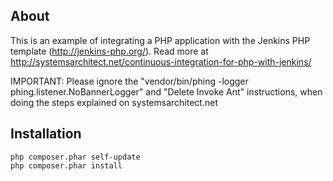## About

This is an example of integrating a PHP application with the Jenkins PHP template (http://jenkins-php.org/). 
Read more at http://systemsarchitect.net/continuous-integration-for-php-with-jenkins/ 

IMPORTANT: Please ignore the "vendor/bin/phing -logger phing.listener.NoBannerLogger" and "Delete Invoke Ant" instructions, when doing the steps explained on systemsarchitect.net

## Installation

```
php composer.phar self-update
php composer.phar install
```



